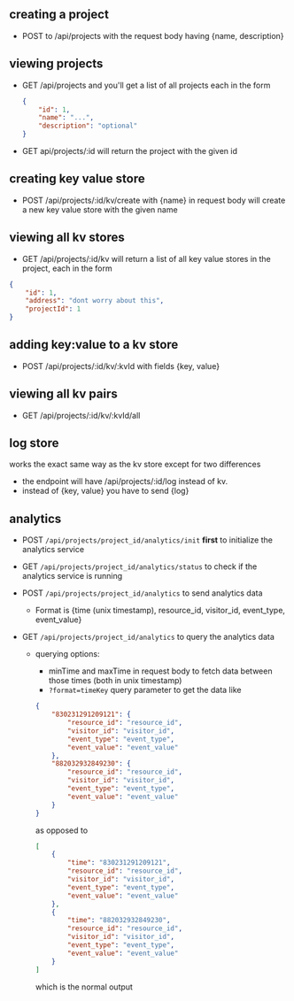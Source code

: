 ## creating a project

-   POST to /api/projects with the request body having {name, description}

## viewing projects

-   GET /api/projects and you'll get a list of all projects each in the form

    ```json
    {
        "id": 1,
        "name": "...",
        "description": "optional"
    }
    ```

-   GET api/projects/:id will return the project with the given id

## creating key value store

-   POST /api/projects/:id/kv/create with {name} in request body will create a new key value store with the given name

## viewing all kv stores

-   GET /api/projects/:id/kv will return a list of all key value stores in the project, each in the form

```json
{
    "id": 1,
    "address": "dont worry about this",
    "projectId": 1
}
```

## adding key:value to a kv store

-   POST /api/projects/:id/kv/:kvId with fields {key, value}

## viewing all kv pairs

-   GET /api/projects/:id/kv/:kvId/all

## log store

works the exact same way as the kv store except for two differences

-   the endpoint will have /api/projects/:id/log instead of kv.
-   instead of {key, value} you have to send {log}

## analytics

-   POST `/api/projects/project_id/analytics/init` **first** to initialize the analytics service
-   GET `/api/projects/project_id/analytics/status` to check if the analytics service is running
-   POST `/api/projects/project_id/analytics` to send analytics data
    -   Format is {time (unix timestamp), resource_id, visitor_id, event_type, event_value}
-   GET `/api/projects/project_id/analytics` to query the analytics data

    -   querying options:

        -   minTime and maxTime in request body to fetch data between those times (both in unix timestamp)
        -   `?format=timeKey` query parameter to get the data like

        ```json
        {
            "830231291209121": {
                "resource_id": "resource_id",
                "visitor_id": "visitor_id",
                "event_type": "event_type",
                "event_value": "event_value"
            },
            "882032932849230": {
                "resource_id": "resource_id",
                "visitor_id": "visitor_id",
                "event_type": "event_type",
                "event_value": "event_value"
            }
        }
        ```

        as opposed to

        ```json
        [
            {
                "time": "830231291209121",
                "resource_id": "resource_id",
                "visitor_id": "visitor_id",
                "event_type": "event_type",
                "event_value": "event_value"
            },
            {
                "time": "882032932849230",
                "resource_id": "resource_id",
                "visitor_id": "visitor_id",
                "event_type": "event_type",
                "event_value": "event_value"
            }
        ]
        ```
        which is the normal output
